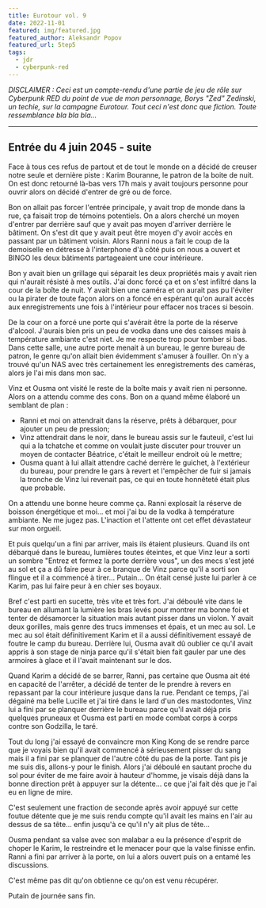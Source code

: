 ```yaml
---
title: Eurotour vol. 9
date: 2022-11-01
featured: img/featured.jpg
featured_author: Aleksandr Popov
featured_url: 5tep5
tags:
  - jdr
  - cyberpunk-red
---
```


*DISCLAIMER : Ceci est un compte-rendu d'une partie de jeu de rôle sur Cyberpunk RED du point de vue de mon personnage, Borys "Zed" Zedinski, un techie, sur la campagne Eurotour. Tout ceci n'est donc que fiction. Toute ressemblance bla bla bla…*

---

## Entrée du 4 juin 2045 - suite

Face à tous ces refus de partout et de tout le monde on a décidé de creuser notre seule et dernière piste : Karim Bouranne, le patron de la boite de nuit.
On est donc retourné là-bas vers 17h mais y avait toujours personne pour ouvrir alors on décidé d'entrer de gré ou de force.

Bon on allait pas forcer l'entrée principale, y avait trop de monde dans la rue, ça faisait trop de témoins potentiels. On a alors cherché un moyen d'entrer par derrière sauf que y avait pas moyen d'arriver derrière le bâtiment. On s'est dit que y avait peut être moyen d'y avoir accès en passant par un bâtiment voisin. Alors Ranni nous a fait le coup de la demoiselle en détresse à l'interphone d'à côté puis on nous a ouvert et BINGO les deux bâtiments partageaient une cour intérieure.

Bon y avait bien un grillage qui séparait les deux propriétés mais y avait rien qui n'aurait résisté à mes outils. J'ai donc forcé ça et on s'est infiltré dans la cour de la boîte de nuit. Y avait bien une caméra et on aurait pas pu l'éviter ou la pirater de toute façon alors on a foncé en espérant qu'on aurait accès aux enregistrements une fois à l'intérieur pour effacer nos traces si besoin.

De la cour on a forcé une porte qui s'avérait être la porte de la réserve d'alcool. J'aurais bien pris un peu de vodka dans une des caisses mais à température ambiante c'est niet. Je me respecte trop pour tomber si bas. Dans cette salle, une autre porte menait à un bureau, le genre bureau de patron, le genre qu'on allait bien évidemment s'amuser à fouiller. On n'y a trouvé qu'un NAS avec très certainement les enregistrements des caméras, alors je l'ai mis dans mon sac.

Vinz et Ousma ont visité le reste de la boîte mais y avait rien ni personne. Alors on a attendu comme des cons. Bon on a quand même élaboré un semblant de plan :

- Ranni et moi on attendrait dans la réserve, prêts à débarquer, pour ajouter un peu de pression;
- Vinz attendrait dans le noir, dans le bureau assis sur le fauteuil, c'est lui qui a la tchatche et comme on voulait juste discuter pour trouver un moyen de contacter Béatrice, c'était le meilleur endroit où le mettre;
- Ousma quant à lui allait attendre caché derrère le guichet, à l'extérieur du bureau, pour prendre le gars à revert et l'empêcher de fuir si jamais la tronche de Vinz lui revenait pas, ce qui en toute honnêteté était plus que probable.

On a attendu une bonne heure comme ça. Ranni explosait la réserve de boisson énergétique et moi… et moi j'ai bu de la vodka à température ambiante. Ne me jugez pas. L'inaction et l'attente ont cet effet dévastateur sur mon orgueil.

Et puis quelqu'un a fini par arriver, mais ils étaient plusieurs. Quand ils ont débarqué dans le bureau, lumières toutes éteintes, et que Vinz leur a sorti un sombre "Entrez et fermez la porte derrière vous", un des mecs s'est jeté au sol et ça a dû faire peur à ce branque de Vinz parce qu'il a sorti son flingue et il a commencé à tirer… Putain… On était censé juste lui parler à ce Karim, pas lui faire peur à en chier ses boyaux.

Bref c'est parti en sucette, très vite et très fort. J'ai déboulé vite dans le bureau en allumant la lumière les bras levés pour montrer ma bonne foi et tenter de désamorcer la situation mais autant pisser dans un violon. Y avait deux gorilles, mais genre des trucs immenses et épais, et un mec au sol. Le mec au sol était définitivement Karim et il a aussi définitivement essayé de foutre le camp du bureau. Derrière lui, Ousma avait dû oublier ce qu'il avait appris à son stage de ninja parce qu'il s'était bien fait gauler par une des armoires à glace et il l'avait maintenant sur le dos.

Quand Karim a décidé de se barrer, Ranni, pas certaine que Ousma ait été en capacité de l'arrêter, a décidé de tenter de le prendre à revers en repassant par la cour intérieure jusque dans la rue. Pendant ce temps, j'ai dégainé ma belle Lucille et j'ai tiré dans le lard d'un des mastodontes, Vinz lui a fini par se planquer derrière le bureau parce qu'il avait déjà pris quelques pruneaux et Ousma est parti en mode combat corps à corps contre son Godzilla, le taré.

Tout du long j'ai essayé de convaincre mon King Kong de se rendre parce que je voyais bien qu'il avait commencé à sérieusement pisser du sang mais il a fini par se planquer de l'autre côté du pas de la porte. Tant pis je me suis dis, allons-y pour le finish. Alors j'ai déboulé en sautant proche du sol pour éviter de me faire avoir à hauteur d'homme, je visais déjà dans la bonne direction prêt à appuyer sur la détente… ce que j'ai fait dès que je l'ai eu en ligne de mire. 

C'est seulement une fraction de seconde après avoir appuyé sur cette foutue détente que je me suis rendu compte qu'il avait les mains en l'air au dessus de sa tête… enfin jusqu'à ce qu'il n'y ait plus de tête…

Ousma pendant sa valse avec son malabar a eu la présence d'esprit de choper le Karim, le restreindre et le menacer pour que la valse finisse enfin.
Ranni a fini par arriver à la porte, on lui a alors ouvert puis on a entamé les discussions. 

C'est même pas dit qu'on obtienne ce qu'on est venu récupérer. 

Putain de journée sans fin.
